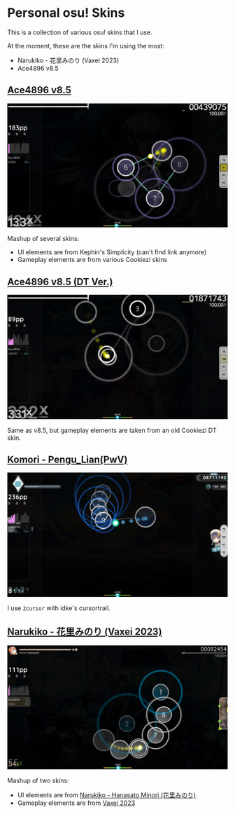 # Personal osu! Skins

This is a collection of various osu! skins that I use.

At the moment, these are the skins I'm using the most:

- Narukiko - 花里みのり (Vaxei 2023)
- Ace4896 v8.5

## [Ace4896 v8.5](https://github.com/Ace4896/osu-skins/raw/master/Ace4896%20v8.5.osk)

![Ace4896 v8.5](./Ace4986%20v8.5.png)

Mashup of several skins:

- UI elements are from Kephin's Simplicity (can't find link anymore)
- Gameplay elements are from various Cookiezi skins

## [Ace4896 v8.5 (DT Ver.)](https://github.com/Ace4896/osu-skins/raw/master/Ace4896%20v8.5%20(DT%20Ver.).osk)

![Ace4896 v8.5 (DT Ver.)](./Ace4986%20v8.5%20(DT%20Ver.).png)

Same as v8.5, but gameplay elements are taken from an old Cookiezi DT skin.

## [Komori - Pengu_Lian(PwV)](https://youtu.be/z9HFrDRSMhs)

![Komori - Pengu_Lian(PwV)](./Komori%20-%20Pengu_Lian(PwV).png)

I use `2cursor` with idke's cursortrail.

## [Narukiko - 花里みのり (Vaxei 2023)](https://github.com/Ace4896/osu-skins/raw/master/Narukiko%20-%20Hanasato%20Minori%20(%E8%8A%B1%E9%87%8C%E3%81%BF%E3%81%AE%E3%82%8A)%20%5BVaxei%202023%5D.osk)

![Narukiko - 花里みのり (Vaxei 2023)](./Narukiko%20-%20Hanasato%20Minori%20(%E8%8A%B1%E9%87%8C%E3%81%BF%E3%81%AE%E3%82%8A)%20%5BVaxei%202023%5D.png)

Mashup of two skins:

- UI elements are from [Narukiko - Hanasato Minori (花里みのり)](https://youtu.be/hFUmveMKkME)
- Gameplay elements are from [Vaxei 2023](https://vaxeiosu.s-ul.eu/zlPdizEA)
